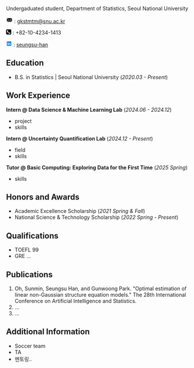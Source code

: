 Undergaduated student, Department of Statistics, Seoul National University

<img src="picture/mail.png" alt="email" width="18" height="18"> : gkstmtm@snu.ac.kr

<img src="picture/phone.png" alt="phone" width="14" height="14"> : +82-10-4234-1413

<img src="picture/linkedin.webp" alt="linkedin" width="16" height="16"> : [seungsu-han](https://www.linkedin.com/in/seungsu-han-a92201330/)

## Education	        		
- B.S. in Statistics | Seoul National University (_2020.03 - Present_)

## Work Experience
**Intern @ Data Science & Machine Learning Lab** (_2024.06 - 2024.12_)
- project
- skills

**Intern @ Uncertainty Quantification Lab** (_2024.12 - Present_)
- field
- skills

**Tutor @ Basic Computing: Exploring Data for the First Time** (_2025 Spring_)
- skills

## Honors and Awards
- Academic Excellence Scholarship (_2021 Spring & Fall_)
- National Science & Technology Scholarship (_2022 Spring - Present_)


## Qualifications
 - TOEFL 99
 - GRE ...

## Publications
1. Oh, Sunmin, Seungsu Han, and Gunwoong Park. "Optimal estimation of linear non-Gaussian structure equation models." The 28th International Conference on Artificial Intelligence and Statistics.
2. ...
3. ...


## Additional Information
- Soccer team
- TA
- 멘토링..
